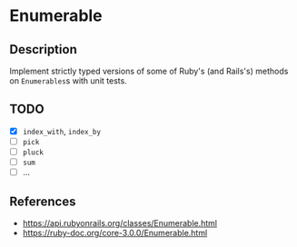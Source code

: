 # Enumerable

## Description

Implement strictly typed versions of some of Ruby's (and Rails's) methods on `Enumerables`s with unit tests.

## TODO

- [x] `index_with`, `index_by`
- [ ] `pick`
- [ ] `pluck`
- [ ] `sum`
- [ ] ...

## References

- https://api.rubyonrails.org/classes/Enumerable.html
- https://ruby-doc.org/core-3.0.0/Enumerable.html
